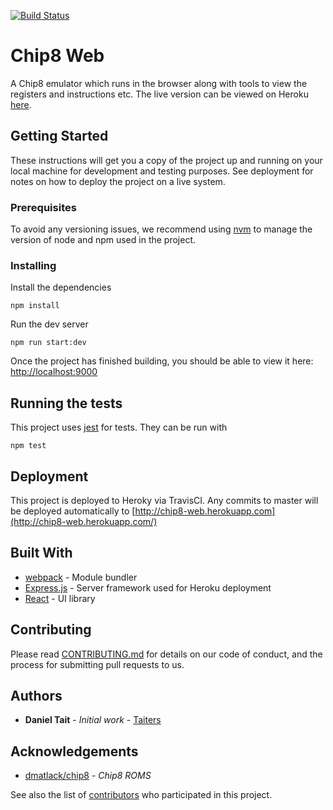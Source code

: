 [![Build Status](https://travis-ci.org/Taiters/chip8-web.svg?branch=master)](https://travis-ci.org/Taiters/chip8-web)

# Chip8 Web

A Chip8 emulator which runs in the browser along with tools to view the registers and instructions etc. The live version can be viewed on Heroku [here](http://chip8-web.herokuapp.com).


## Getting Started

These instructions will get you a copy of the project up and running on your local machine for development and testing purposes. See deployment for notes on how to deploy the project on a live system.

### Prerequisites

To avoid any versioning issues, we recommend using [nvm](https://github.com/creationix/nvm) to manage the version of node and npm used in the project.


### Installing

Install the dependencies

```
npm install
```

Run the dev server

```
npm run start:dev
```

Once the project has finished building, you should be able to view it here: [http://localhost:9000](http://localhost:9000)

## Running the tests

This project uses [jest](https://jestjs.io/) for tests. They can be run with

```
npm test
```

## Deployment

This project is deployed to Heroky via TravisCI. Any commits to master will be deployed automatically to [http://chip8-web.herokuapp.com](http://chip8-web.herokuapp.com/)

## Built With

* [webpack](http://www.dropwizard.io/1.0.2/docs/) - Module bundler
* [Express.js](https://expressjs.com/) - Server framework used for Heroku deployment
* [React](https://reactjs.org/) - UI library

## Contributing

Please read [CONTRIBUTING.md](CONTRIBUTING.md) for details on our code of conduct, and the process for submitting pull requests to us.


## Authors

* **Daniel Tait** - *Initial work* - [Taiters](https://github.com/Taiters)

## Acknowledgements

* [dmatlack/chip8](https://github.com/dmatlack/chip8/tree/master/roms) - *Chip8 ROMS*

See also the list of [contributors](CONTRIBUTORS.md) who participated in this project.
